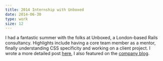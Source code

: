 ```yaml
---
title: 2014 Internship with Unboxed
date: 2014-06-30
type: work
size: 12
---
```

I had a fantastic summer with the folks at Unboxed, a London-based Rails consultancy. Highlights include having a core team member as a mentor, finally understanding CSS specificity and working on a client project. I wrote a more detailed post [here](/blog/2014/09/29/unboxed.html), I also featured on the [company blog](https://www.unboxedconsulting.com/blog/summer-unboxin-had-me-a-blast).
